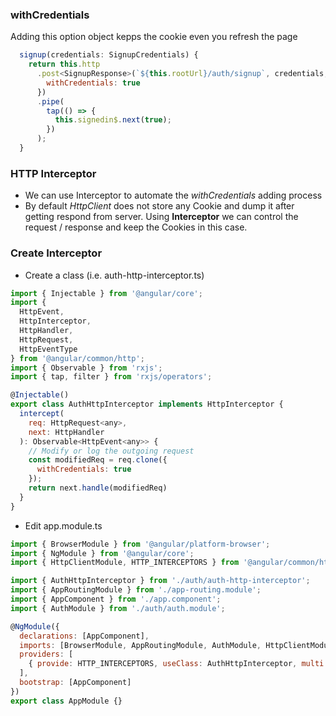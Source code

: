 ### withCredentials
Adding this option object kepps the cookie even you refresh the page
```javascript
  signup(credentials: SignupCredentials) {
    return this.http
      .post<SignupResponse>(`${this.rootUrl}/auth/signup`, credentials, {
        withCredentials: true
      })
      .pipe(
        tap(() => {
          this.signedin$.next(true);
        })
      );
  }
  ```
 ### HTTP Interceptor
- We can use Interceptor to automate the _withCredentials_ adding process
- By default _HttpClient_ does not store any Cookie and dump it after getting respond from server. Using __Interceptor__ we can control the request / response and keep the Cookies in this case.
 ### Create Interceptor
- Create a class (i.e. auth-http-interceptor.ts)
```javascript
import { Injectable } from '@angular/core';
import {
  HttpEvent,
  HttpInterceptor,
  HttpHandler,
  HttpRequest,
  HttpEventType
} from '@angular/common/http';
import { Observable } from 'rxjs';
import { tap, filter } from 'rxjs/operators';

@Injectable()
export class AuthHttpInterceptor implements HttpInterceptor {
  intercept(
    req: HttpRequest<any>,
    next: HttpHandler
  ): Observable<HttpEvent<any>> {
    // Modify or log the outgoing request
    const modifiedReq = req.clone({
      withCredentials: true
    });
    return next.handle(modifiedReq)
  }
}
  ```
- Edit app.module.ts
```javascript
import { BrowserModule } from '@angular/platform-browser';
import { NgModule } from '@angular/core';
import { HttpClientModule, HTTP_INTERCEPTORS } from '@angular/common/http';

import { AuthHttpInterceptor } from './auth/auth-http-interceptor';
import { AppRoutingModule } from './app-routing.module';
import { AppComponent } from './app.component';
import { AuthModule } from './auth/auth.module';

@NgModule({
  declarations: [AppComponent],
  imports: [BrowserModule, AppRoutingModule, AuthModule, HttpClientModule],
  providers: [
    { provide: HTTP_INTERCEPTORS, useClass: AuthHttpInterceptor, multi: true }
  ],
  bootstrap: [AppComponent]
})
export class AppModule {}
```
